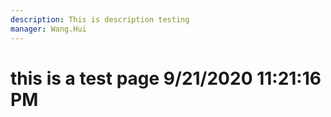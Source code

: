 ```yaml
---
description: This is description testing
manager: Wang.Hui
---
```

# this is a test page 9/21/2020 11:21:16 PM